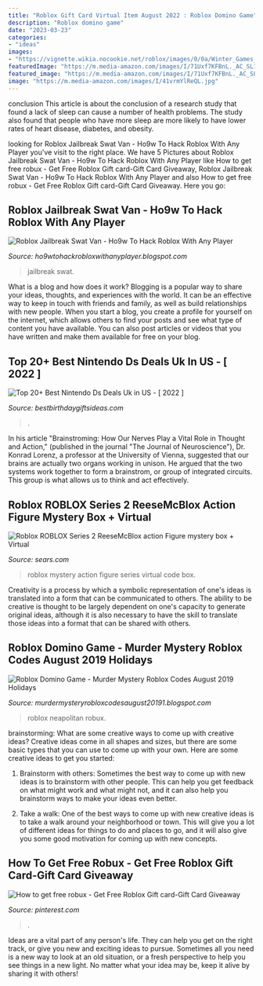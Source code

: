 ```yaml
---
title: "Roblox Gift Card Virtual Item August 2022 : Roblox Domino Game"
description: "Roblox domino game"
date: "2023-03-23"
categories:
- "ideas"
images:
- "https://vignette.wikia.nocookie.net/roblox/images/0/0a/Winter_Games_2014_Snowman_Domino_King.png/revision/latest?cb=20170212221605"
featuredImage: "https://m.media-amazon.com/images/I/71Uxf7KFBnL._AC_SL1500_.jpg"
featured_image: "https://m.media-amazon.com/images/I/71Uxf7KFBnL._AC_SL1500_.jpg"
image: "https://m.media-amazon.com/images/I/41vrmYlReQL.jpg"
---
```



conclusion
This article is about the conclusion of a research study that found a lack of sleep can cause a number of health problems. The study also found that people who have more sleep are more likely to have lower rates of heart disease, diabetes, and obesity.

	

		
looking for Roblox Jailbreak Swat Van - Ho9w To Hack Roblox With Any Player you've visit to the right place. We have 5 Pictures about Roblox Jailbreak Swat Van - Ho9w To Hack Roblox With Any Player like How to get free robux - Get Free Roblox Gift card-Gift Card Giveaway, Roblox Jailbreak Swat Van - Ho9w To Hack Roblox With Any Player and also How to get free robux - Get Free Roblox Gift card-Gift Card Giveaway. Here you go:
		
    
## Roblox Jailbreak Swat Van - Ho9w To Hack Roblox With Any Player

<img loading=lazy src="https://m.media-amazon.com/images/I/71Uxf7KFBnL._AC_SL1500_.jpg" onerror="this.onerror=null;this.src='https://tse3.mm.bing.net/th?id=OIP.o167iyt9LSNpkO04UJey6wHaHI&amp;pid=15.1';" alt="Roblox Jailbreak Swat Van - Ho9w To Hack Roblox With Any Player">

_Source: ho9wtohackrobloxwithanyplayer.blogspot.com_

>jailbreak swat. 

	

What is a blog and how does it work?
Blogging is a popular way to share your ideas, thoughts, and experiences with the world. It can be an effective way to keep in touch with friends and family, as well as build relationships with new people. When you start a blog, you create a profile for yourself on the internet, which allows others to find your posts and see what type of content you have available. You can also post articles or videos that you have written and make them available for free on your blog.

    
## Top 20+ Best Nintendo Ds Deals Uk In US - [ 2022 ]

<img loading=lazy src="https://m.media-amazon.com/images/I/41vrmYlReQL.jpg" onerror="this.onerror=null;this.src='https://tse2.mm.bing.net/th?id=OIP.eud88EaRF8PAOM5lG2OnkgGQH0&amp;pid=15.1';" alt="Top 20+ Best Nintendo Ds Deals Uk in US - [ 2022 ]">

_Source: bestbirthdaygiftsideas.com_

>. 

	

In his article "Brainstroming: How Our Nerves Play a Vital Role in Thought and Action," (published in the journal "The Journal of Neuroscience"), Dr. Konrad Lorenz, a professor at the University of Vienna, suggested that our brains are actually two organs working in unison. He argued that the two systems work together to form a brainstrom, or group of integrated circuits. This group is what allows us to think and act effectively.

    
## Roblox ROBLOX Series 2 ReeseMcBlox Action Figure Mystery Box + Virtual

<img loading=lazy src="https://c.shld.net/rpx/i/s/pi/mp/10153480/prod_17580038224?src=http:%2F%2Fgm-images.amiventures.net%2FAMIFB%2FB07582725C_L1.jpg&amp;d=8df09cab7e0dc464df938e1309f83d215ae80971&amp;hei=333&amp;wid=333&amp;op_sharpen=1" onerror="this.onerror=null;this.src='https://tse1.mm.bing.net/th?id=OIP.jlIfkn6PDhzgw7Ph3PY2JAHaHa&amp;pid=15.1';" alt="Roblox ROBLOX Series 2 ReeseMcBlox action Figure mystery box + Virtual">

_Source: sears.com_

>roblox mystery action figure series virtual code box. 

	

Creativity is a process by which a symbolic representation of one's ideas is translated into a form that can be communicated to others. The ability to be creative is thought to be largely dependent on one's capacity to generate original ideas, although it is also necessary to have the skill to translate those ideas into a format that can be shared with others.

    
## Roblox Domino Game - Murder Mystery Roblox Codes August 2019 Holidays

<img loading=lazy src="https://vignette.wikia.nocookie.net/roblox/images/0/0a/Winter_Games_2014_Snowman_Domino_King.png/revision/latest?cb=20170212221605" onerror="this.onerror=null;this.src='https://tse3.mm.bing.net/th?id=OIP.SGkpR53LxIZMdT3alVAIVwAAAA&amp;pid=15.1';" alt="Roblox Domino Game - Murder Mystery Roblox Codes August 2019 Holidays">

_Source: murdermysteryrobloxcodesaugust20191.blogspot.com_

>roblox neapolitan robux. 

	

brainstorming: What are some creative ways to come up with creative ideas?
Creative ideas come in all shapes and sizes, but there are some basic types that you can use to come up with your own. Here are some creative ideas to get you started:
1. Brainstorm with others: Sometimes the best way to come up with new ideas is to brainstorm with other people. This can help you get feedback on what might work and what might not, and it can also help you brainstorm ways to make your ideas even better.

2. Take a walk: One of the best ways to come up with new creative ideas is to take a walk around your neighborhood or town. This will give you a lot of different ideas for things to do and places to go, and it will also give you some good motivation for coming up with new concepts.


    
## How To Get Free Robux - Get Free Roblox Gift Card-Gift Card Giveaway

<img loading=lazy src="https://i.pinimg.com/236x/4b/d6/0a/4bd60ad3447437cf155479c5330eeeb1.jpg?nii=t" onerror="this.onerror=null;this.src='https://tse1.mm.bing.net/th?id=OIP.QPF8SwbYGcCiL80WDT2L5gAAAA&amp;pid=15.1';" alt="How to get free robux - Get Free Roblox Gift card-Gift Card Giveaway">

_Source: pinterest.com_

>. 

	

Ideas are a vital part of any person's life. They can help you get on the right track, or give you new and exciting ideas to pursue. Sometimes all you need is a new way to look at an old situation, or a fresh perspective to help you see things in a new light. No matter what your idea may be, keep it alive by sharing it with others!

